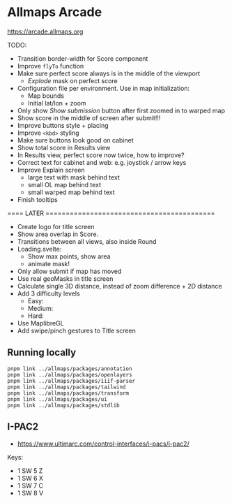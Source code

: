 # Allmaps Arcade

https://arcade.allmaps.org

TODO:

- Transition border-width for Score component
- Improve `flyTo` function
- Make sure perfect score always is in the middle of the viewport
  - _Explode_ mask on perfect score
- Configuration file per environment. Use in map initialization:
  - Map bounds
  - Initial lat/lon + zoom
- Only show _Show submission_ button after first zoomed in to warped map
- Show score in the middle of screen after submit!!!
- Improve buttons style + placing
- Improve `<kbd>` styling
- Make sure buttons look good on cabinet
- Show total score in Results view
- In Results view, perfect score now twice, how to improve?
- Correct text for cabinet and web: e.g. joystick / arrow keys
- Improve Explain screen
  - large text with mask behind text
  - small OL map behind text
  - small warped map behind text
- Finish tooltips

==== LATER ==========================================

- Create logo for title screen
- Show area overlap in Score.
- Transitions between all views, also inside Round
- Loading.svelte:
  - Show max points, show area
  - animate mask!
- Only allow submit if map has moved
- Use real geoMasks in title screen
- Calculate single 3D distance, instead of zoom difference + 2D distance
- Add 3 difficulty levels
  - Easy:
  - Medium:
  - Hard:
- Use MaplibreGL
- Add swipe/pinch gestures to Title screen

## Running locally

    pnpm link ../allmaps/packages/annotation
    pnpm link ../allmaps/packages/openlayers
    pnpm link ../allmaps/packages/iiif-parser
    pnpm link ../allmaps/packages/tailwind
    pnpm link ../allmaps/packages/transform
    pnpm link ../allmaps/packages/ui
    pnpm link ../allmaps/packages/stdlib

## I-PAC2

- https://www.ultimarc.com/control-interfaces/i-pacs/i-pac2/

Keys:

- 1 SW 5 Z
- 1 SW 6 X
- 1 SW 7 C
- 1 SW 8 V
